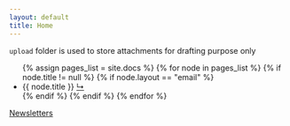 ```yaml
---
layout: default
title: Home
---
```


`upload` folder is used to store attachments for drafting purpose only

<ul>
  {% assign pages_list = site.docs %}
  {% for node in pages_list %}
    {% if node.title != null %}
      {% if node.layout == "email" %}
        <li>
          {{ node.title }}
          <a href="{{ site.baseurl }}{{ node.url }}" target="_blank">↳</a>
        </li>
      {% endif %}
    {% endif %}
  {% endfor %}
</ul>

<a href="http://php-lb-2022216618.us-east-1.elb.amazonaws.com/open/campaign/newsletter/ead727ee6c2453405e2fe2070f4622df#_=_">Newsletters</a>